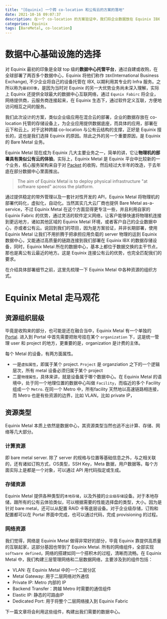 ```yaml
---
title: "[Equinix] 一个跨 co-location 和公有云的方案的落地"
date: 2021-10-16 09:07:37
description: 在一个 co-location 的方案验证中，我们将企业数据放在 Equinix IBX 数据中心，而消费数据的应用，我们选择放在了更加灵活的 Equinix Metal 和公有云上。 整个方案涉及到 Equinix Metal 通过 Equinix Fabric 与 Equinix co-location 数据中心的交互，以及与公有云的交互。这里准备通过四篇文章，概括 Equinix 的 bare metal 以及相关服务的体验，并以此窥探 Equinix 在数据中心和云方向的定位。  
categories: Equinix
tags: [BareMetal, co-location]
---
```


# 数据中心基础设施的选择

对 Equinix 最初的印象是全球 top 级的**数据中心托管平台**，通过自建或收购，在全球部署了两百多个数据中心，Equinix 将他们称作 `IBX`(International Business Exchange), 不少企业将自己的设备托管在 IBX, 以期利用其专业的 Infra 服务。之所以称为`最初印象`，是因为当时对 Equinix 的另一大优势业务尚未深入理解，实际上 Equinix 还提供全球最大的数据中心互联网络，通过 `Equnix Fabirc` 将企业，网络提供商，云服务商连接起来，在 Equinix 生态下，通过软件定义互联，方便地访问相互之间的服务。

我们此次设计的方案，类似企业级应用在混合云的部署，企业的数据存放在 co-location 托管的存储设备上，为企业应用提供数据底座，而具体的应用，部署在云下和云上。对于这种跨越 co-location 与公有云结构的支撑，正好是 Equinix 擅长的，这也是我们选择 Equinix 的原因。除此之外的另一个重要原因，是 Equinix 的 Bare Metal 业务。

Equinix Metal 现在成为 Equinix 几大主要业务之一，简单的讲，它让**物理机的部署具有类似公有云的体验**。实际上，Equinix Metal 是 Equinix 平台中比较新的一个业务，核心服务架构来自于对 [Packet](https://www.zdnet.com/article/equinix-to-buy-bare-metal-cloud-provider-packet/) 的收购，然后经过大半年的改造，于去年底在部分数据中心里面推出。

> The aim of Equinix Metal is to deploy physical infrastructure "at software speed" across the platform.

通过提供稳定的带外管理以及一套针对性开发的 API，Equinix Metal 将物理机的部署代码化，虚拟化，自动化。当然其实几大云厂商也提供 Bare Metal as-a-service，不过 Equinix Metal 在这个方面显得更专注一些，并且利用自家的 Equinix Fabric 的优势，通过灵活的软件定义网络，让客户能够快速将物理机连接到更远地方，诸如其他区域的 Equinix Metal 环境，或者客户自己的企业数据中心，亦或者公有云。说回到我们的项目，因为是方案验证，并非长期部署，使用 Equinix Metal 让我们不用折腾于把承担应用负载的 server 物理的运到 Equinix 数据中心，又能通过高质量的链路连接到我们部署在 Equinix IBX 的数据存储设备，同时，Equinix Metal 所在的数据中心，基本上都位于数据交换的主干节点，那也是离公有云最近的地方。这是 Equinix 连接公有云的优势，也完全匹配我们的要求。

在介绍具体部署细节之前，这里先梳理一下 Equinix Metal 中各种资源的组织方式。

# Equinix Metal 走马观花

## 资源组织层级
毕竟是收购来的部分，也可能是还在融合当中，Equinix Metal 有一个单独的 [Portal](https://metal.equinix.com/). 进入到 Portal 中首先需要把账号挂在某个 `organization` 下，这是统一管理 user 和 project 的地方，更重要的是，organization 是计费的主体。

每个 Metal 的设备，有两方面属性。
- 一是`虚拟属性`，即属于某个 project. `Project` 是 organziation 之下的一个逻辑层次，所有 metal 设备必须归属于某个 project
- 二是`物理属性`，具体来讲，就是设备属于哪个数据中心。在 Equinix Metal 的语境中，处于同一个地理位置的数据中心叫做 `Facility`，而临近的多个 Facility 组成一个 `Metro`. 在同一个 Metro 中，所有facility 天然地以高速链路相连接，而 Metro 也是有些资源的边界，比如 VLAN，比如 private IP，

## 资源类型
Equinix Metal 本质上依然是数据中心，其资源类型当然也逃不出计算、存储、网络等几大部分。

### 计算资源
即 bare metal server. 除了 server 的规格与位置等基础信息之外，与之相关联的，还有诸如订购方式，OS类型，SSH Key，Meta 数据，用户数据等。每个方面实际上是都是一个对象，可以通过 API 用代码指定或生成。

### 存储资源
Equinix Metal 提供各种类型的`本地存储`，以及外接的`企业级存储`设备。对于本地存储，跟所有的公有云体验类似，可以根据需要的性能选择盘的类型，大小。因为是针对 bare metal，还可以从配置 RAID 卡等底层设备。对于企业级存储，订购和配置都可以在 Portal 界面中完成，也可以通过代码，完成 provisioning 的过程。

### 网络资源
我们觉得，网络是 Equinix Metal 做得非常好的部分，毕竟 Equinix 靠提供高质量的互联起家，这部分基因也带到了 Equinix Metal. 所有的网络组件，全部实现 `software defined`，网络的搭建如同一个搭积木的过程，清晰而流畅。在 Equinix Metal 中，我们构建三层管理网络和二层数据网络，主要涉及到的组件包括：

- VLAN: 在 Equinix Metal 中的一个二层分区
- Metal Gateway: 用于二层网络对外通信
- Private IP: Metro 内部的 IP
- Backend Transfer：跨越 Metro 时需要的通信组件
- Elastic IP: 静态的可路由IP
- Dedicated Port: 用于将整个二层网络接入到 Equinix Fabric


下一篇文章将会利用这些组件，构建出我们需要的数据中心。
